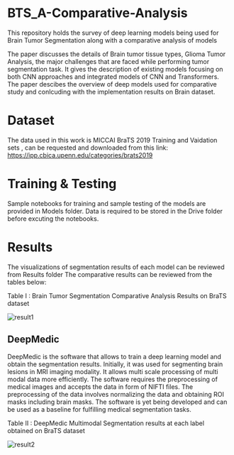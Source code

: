 # BTS_A-Comparative-Analysis
This repository holds the survey of deep learning models being used for Brain Tumor Segmentation along with a comparative analysis of models

The paper discusses the details of Brain tumor tissue types, Glioma Tumor Analysis, the major challenges that are faced while performing tumor segmentation task. It gives the description of existing models focusing on both CNN approaches and integrated models of CNN and Transformers. The paper descibes the overview of deep models used for comparative study and conlcuding with the implementation results on Brain dataset.

# Dataset
The data used in this work is MICCAI BraTS 2019 Training and Vaidation sets , can be requested and downloaded from this link: https://ipp.cbica.upenn.edu/categories/brats2019

# Training & Testing
Sample notebooks for training and sample testing of the models are provided in Models folder. Data is required to be stored in the Drive folder before excuting the notebooks.

# Results
The visualizations of segmentation results of each model can be reviewed from Results folder
The comparative results can be reviewed from the tables below:

Table I : Brain Tumor Segmentation Comparative Analysis Results on BraTS dataset

![result1](https://user-images.githubusercontent.com/90093202/162196739-901cf86c-3e2a-4873-9c25-98c608e19989.png)

## DeepMedic
DeepMedic is the software that allows to train a deep learning model and obtain the segmentation results. Initially, it was used for segmenting brain lesions in MRI imaging modality. It allows multi scale processing of multi modal data more efficiently. The software requires the preprocessing of medical images and accepts the data in form of NIFTI files. The preprocessing of the data involves normalizing the data and obtaining ROI masks including brain masks. The software is yet being developed and can be used as a baseline for fulfilling medical segmentation tasks.

Table II : DeepMedic Multimodal Segmentation results at each label obtained on BraTS dataset

![result2](https://user-images.githubusercontent.com/90093202/162196789-26b4eafb-31f9-4eab-ba5d-18e2da46fb37.png)

